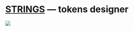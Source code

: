 # [STRINGS](https://hihayk.github.io/strings/) — tokens designer

![](https://github.com/hihayk/strings/blob/master/public/shot.png?raw=true)
